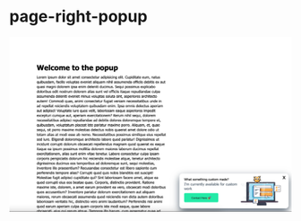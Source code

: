 # page-right-popup

![image info](https://github.com/fulutas/page-right-popup/blob/main/Screenshot.png?raw=true)
